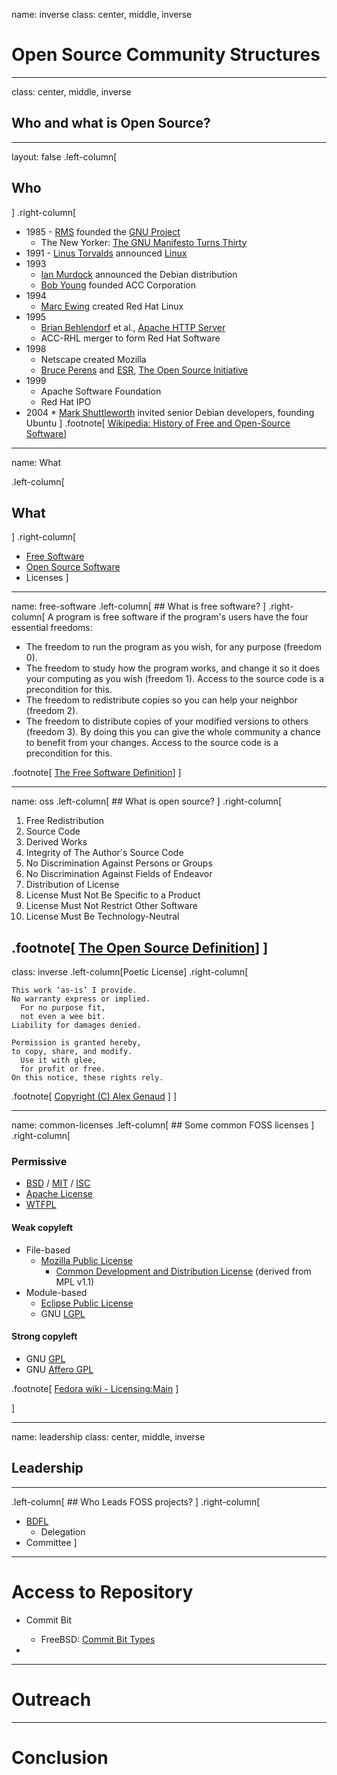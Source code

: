 name: inverse
class: center, middle, inverse

# Open Source Community Structures
---
class: center, middle, inverse
## Who and what is Open Source?
---
layout: false
.left-column[
  ## Who
]
.right-column[
* 1985 - [RMS](http://en.wikipedia.org/wiki/Richard_Stallman) founded the [GNU Project](http://www.gnu.org)
  * The New Yorker: [The GNU Manifesto Turns Thirty](http://www.newyorker.com/business/currency/the-gnu-manifesto-turns-thirty)
* 1991 - [Linus Torvalds](http://en.wikipedia.org/wiki/Linus_Torvalds) announced [Linux](https://www.cs.cmu.edu/~awb/linux.history.html)
* 1993
  * [Ian Murdock](http://en.wikipedia.org/wiki/Ian_Murdock) announced the Debian distribution
  * [Bob Young](http://en.wikipedia.org/wiki/Bob_Young_(businessman)) founded ACC Corporation
* 1994
    * [Marc Ewing](http://en.wikipedia.org/wiki/Marc_Ewing) created Red Hat Linux
* 1995
    * [Brian Behlendorf](http://en.wikipedia.org/wiki/Brian_Behlendorf) et al., [Apache HTTP Server](http://httpd.apache.org/ABOUT_APACHE.html)
    * ACC-RHL merger to form Red Hat Software
* 1998
    * Netscape created Mozilla
    * [Bruce Perens](http://en.wikipedia.org/wiki/Bruce_Perens) and [ESR](http://en.wikipedia.org/wiki/Eric_S._Raymond), [The Open Source Initiative](http://opensource.org/history)
* 1999
    * Apache Software Foundation
    * Red Hat IPO
* 2004
    *
      [Mark Shuttleworth](http://en.wikipedia.org/wiki/Mark_Shuttleworth)
      invited senior Debian developers, founding Ubuntu
]
.footnote[ [Wikipedia: History of Free and Open-Source Software](http://en.wikipedia.org/wiki/History_of_free_and_open-source_software)]

---
name: What

.left-column[
## What
]
.right-column[
* [Free Software](#free-software)
* [Open Source Software](#oss)
* Licenses
]

---
name: free-software
.left-column[
	## What is free software?
]
.right-column[
A program is free software if the program's users have the four essential freedoms:
* The freedom to run the program as you wish, for any purpose (freedom 0).
* The freedom to study how the program works, and change it so it does your computing as you wish (freedom 1). Access to the source code is a precondition for this.
* The freedom to redistribute copies so you can help your neighbor (freedom 2).
* The freedom to distribute copies of your modified versions to others (freedom 3). By doing this you can give the whole community a chance to benefit from your changes. Access to the source code is a precondition for this.


.footnote[ [The Free Software Definition](https://www.gnu.org/philosophy/free-sw.html)]
]

---
name: oss
.left-column[
	## What is open source?
]
.right-column[
1. Free Redistribution
2. Source Code
3. Derived Works
4. Integrity of The Author's Source Code
5. No Discrimination Against Persons or Groups
6. No Discrimination Against Fields of Endeavor
7. Distribution of License
8. License Must Not Be Specific to a Product
9. License Must Not Restrict Other Software
10. License Must Be Technology-Neutral

.footnote[ [The Open Source Definition](http://opensource.org/osd-annotated)]
]
---
class: inverse
.left-column[Poetic License]
.right-column[
```
This work ‘as-is’ I provide.
No warranty express or implied.
  For no purpose fit,
  not even a wee bit.
Liability for damages denied.

Permission is granted hereby,
to copy, share, and modify.
  Use it with glee,
  for profit or free.
On this notice, these rights rely.
```

.footnote[ [Copyright (C) Alex Genaud](https://github.com/alexgenaud/Poetic-License) ]
]

---
name: common-licenses
.left-column[
	## Some common FOSS licenses
]
.right-column[
### Permissive
* [BSD](https://fedoraproject.org/wiki/Licensing:BSD) / [MIT](https://fedoraproject.org/wiki/Licensing:MIT) / [ISC](http://www.isc.org/downloads/software-support-policy/isc-license/)
* [Apache License](http://www.apache.org/licenses/LICENSE-2.0)
* [WTFPL](http://www.wtfpl.net/)

#### Weak copyleft
* File-based
  * [Mozilla Public License](https://www.mozilla.org/MPL/2.0/)
      * [Common Development and Distribution License](https://fedoraproject.org/wiki/Licensing/CDDL)
		(derived from MPL v1.1)
* Module-based
  * [Eclipse Public License](http://www.eclipse.org/legal/epl-v10.html)
  * GNU [LGPL](http://www.fsf.org/licensing/licenses/lgpl.html)

#### Strong copyleft
* GNU [GPL](http://www.fsf.org/licensing/licenses/gpl.html)
* GNU [Affero GPL](http://www.fsf.org/licensing/licenses/agpl-3.0.html)

.footnote[ [Fedora wiki - Licensing:Main](https://fedoraproject.org/wiki/Licensing:Main) ]

]

---
name: leadership
class: center, middle, inverse

## Leadership

---

.left-column[
	## Who Leads FOSS projects?
]
.right-column[
* [BDFL](http://en.wikipedia.org/wiki/Benevolent_dictator_for_life)
  * Delegation
* Committee
]

---

# Access to Repository
* Commit Bit
    * FreeBSD: [Commit Bit Types](https://www.freebsd.org/doc/en_US.ISO8859-1/articles/committers-guide/committer.types.html)

* 

---

# Outreach

---

# Conclusion

